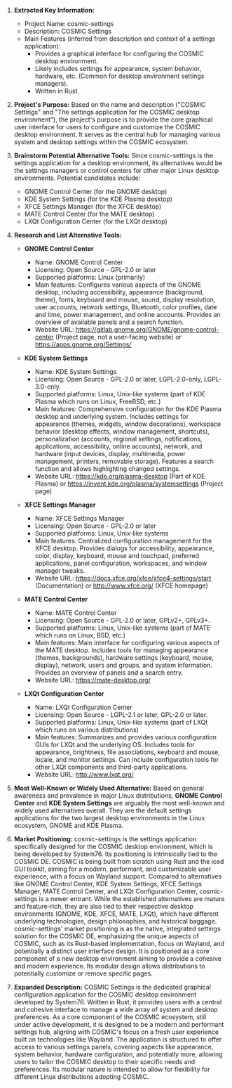 1.  **Extracted Key Information:**
    *   Project Name: cosmic-settings
    *   Description: COSMIC Settings
    *   Main Features (inferred from description and context of a settings application):
        *   Provides a graphical interface for configuring the COSMIC desktop environment.
        *   Likely includes settings for appearance, system behavior, hardware, etc. (Common for desktop environment settings managers).
        *   Written in Rust.

2.  **Project's Purpose:**
    Based on the name and description ("COSMIC Settings" and "The settings application for the COSMIC desktop environment"), the project's purpose is to provide the core graphical user interface for users to configure and customize the COSMIC desktop environment. It serves as the central hub for managing various system and desktop settings within the COSMIC ecosystem.

3.  **Brainstorm Potential Alternative Tools:**
    Since cosmic-settings is the settings application for a desktop environment, its alternatives would be the settings managers or control centers for other major Linux desktop environments. Potential candidates include:
    *   GNOME Control Center (for the GNOME desktop)
    *   KDE System Settings (for the KDE Plasma desktop)
    *   XFCE Settings Manager (for the XFCE desktop)
    *   MATE Control Center (for the MATE desktop)
    *   LXQt Configuration Center (for the LXQt desktop)

4.  **Research and List Alternative Tools:**

    *   **GNOME Control Center**
        *   Name: GNOME Control Center
        *   Licensing: Open Source - GPL-2.0 or later
        *   Supported platforms: Linux (primarily)
        *   Main features: Configures various aspects of the GNOME desktop, including accessibility, appearance (background, theme), fonts, keyboard and mouse, sound, display resolution, user accounts, network settings, Bluetooth, color profiles, date and time, power management, and online accounts. Provides an overview of available panels and a search function.
        *   Website URL: https://gitlab.gnome.org/GNOME/gnome-control-center (Project page, not a user-facing website) or https://apps.gnome.org/Settings/

    *   **KDE System Settings**
        *   Name: KDE System Settings
        *   Licensing: Open Source - GPL-2.0 or later, LGPL-2.0-only, LGPL-3.0-only.
        *   Supported platforms: Linux, Unix-like systems (part of KDE Plasma which runs on Linux, FreeBSD, etc.)
        *   Main features: Comprehensive configuration for the KDE Plasma desktop and underlying system. Includes settings for appearance (themes, widgets, window decorations), workspace behavior (desktop effects, window management, shortcuts), personalization (accounts, regional settings, notifications, applications, accessibility, online accounts), network, and hardware (input devices, display, multimedia, power management, printers, removable storage). Features a search function and allows highlighting changed settings.
        *   Website URL: https://kde.org/plasma-desktop (Part of KDE Plasma) or https://invent.kde.org/plasma/systemsettings (Project page)

    *   **XFCE Settings Manager**
        *   Name: XFCE Settings Manager
        *   Licensing: Open Source - GPL-2.0 or later
        *   Supported platforms: Linux, Unix-like systems
        *   Main features: Centralized configuration management for the XFCE desktop. Provides dialogs for accessibility, appearance, color, display, keyboard, mouse and touchpad, preferred applications, panel configuration, workspaces, and window manager tweaks.
        *   Website URL: https://docs.xfce.org/xfce/xfce4-settings/start (Documentation) or http://www.xfce.org/ (XFCE homepage)

    *   **MATE Control Center**
        *   Name: MATE Control Center
        *   Licensing: Open Source - GPL-2.0 or later, GPLv2+, GPLv3+.
        *   Supported platforms: Linux, Unix-like systems (part of MATE which runs on Linux, BSD, etc.)
        *   Main features: Main interface for configuring various aspects of the MATE desktop. Includes tools for managing appearance (themes, backgrounds), hardware settings (keyboard, mouse, display), network, users and groups, and system information. Provides an overview of panels and a search entry.
        *   Website URL: https://mate-desktop.org/

    *   **LXQt Configuration Center**
        *   Name: LXQt Configuration Center
        *   Licensing: Open Source - LGPL-2.1 or later, GPL-2.0 or later.
        *   Supported platforms: Linux, Unix-like systems (part of LXQt which runs on various distributions)
        *   Main features: Summarizes and provides various configuration GUIs for LXQt and the underlying OS. Includes tools for appearance, brightness, file associations, keyboard and mouse, locale, and monitor settings. Can include configuration tools for other LXQt components and third-party applications.
        *   Website URL: http://www.lxqt.org/

5.  **Most Well-Known or Widely Used Alternative:**
    Based on general awareness and prevalence in major Linux distributions, **GNOME Control Center** and **KDE System Settings** are arguably the most well-known and widely used alternatives overall. They are the default settings applications for the two largest desktop environments in the Linux ecosystem, GNOME and KDE Plasma.

6.  **Market Positioning:**
    cosmic-settings is the settings application specifically designed for the COSMIC desktop environment, which is being developed by System76. Its positioning is intrinsically tied to the COSMIC DE. COSMIC is being built from scratch using Rust and the iced GUI toolkit, aiming for a modern, performant, and customizable user experience, with a focus on Wayland support.
    Compared to alternatives like GNOME Control Center, KDE System Settings, XFCE Settings Manager, MATE Control Center, and LXQt Configuration Center, cosmic-settings is a newer entrant. While the established alternatives are mature and feature-rich, they are also tied to their respective desktop environments (GNOME, KDE, XFCE, MATE, LXQt), which have different underlying technologies, design philosophies, and historical baggage.
    cosmic-settings' market positioning is as the native, integrated settings solution for the COSMIC DE, emphasizing the unique aspects of COSMIC, such as its Rust-based implementation, focus on Wayland, and potentially a distinct user interface design. It is positioned as a core component of a new desktop environment aiming to provide a cohesive and modern experience. Its modular design allows distributions to potentially customize or remove specific pages.

7.  **Expanded Description:**
    COSMIC Settings is the dedicated graphical configuration application for the COSMIC desktop environment developed by System76. Written in Rust, it provides users with a central and cohesive interface to manage a wide array of system and desktop preferences. As a core component of the COSMIC ecosystem, still under active development, it is designed to be a modern and performant settings hub, aligning with COSMIC's focus on a fresh user experience built on technologies like Wayland. The application is structured to offer access to various settings panels, covering aspects like appearance, system behavior, hardware configuration, and potentially more, allowing users to tailor the COSMIC desktop to their specific needs and preferences. Its modular nature is intended to allow for flexibility for different Linux distributions adopting COSMIC.